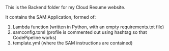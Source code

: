 This is the Backend folder for my Cloud Resume website.

It contains the SAM Application, formed of:
1. Lambda function (written in Python, with an empty requirements.txt file)
2. samconfig.toml (profile is commented out using hashtag so that CodePipeline works)
3. template.yml (where the SAM instructions are contained)